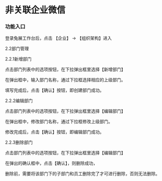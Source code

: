 # 非关联企业微信

### 功能入口

登录兔展工作台后，点击 【企业】 -&gt; 【组织架构】进入



2.2部门管理

2.2.1新增部门



点击部门列表中的选项按钮，在下拉弹出框里选择【新增部门】





在弹出框中，输入部门名称，通过下拉框选择相应的上级部门。





填写完成后，点击【确认】按钮，即创建部门成功。



2.2.2编辑部门

点击部门列表中的选项按钮，在下拉弹出框里选择【编辑部门】



在弹出框中，修改部门名称，通过下拉框修改上级部门。





修改完成后，点击【确认】按钮，即编辑部门成功。





2.2.3删除部门

点击部门列表中的选项按钮，在下拉弹出框里选择【编辑部门】





在弹出的确认框中，点击【确认】，则删除成功，



删除前，需要将该部门下的子部门和员工删除完了才可进行删除，否则无法删除。



